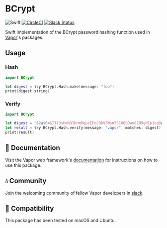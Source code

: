 # BCrypt

![Swift](http://img.shields.io/badge/swift-3.1-brightgreen.svg)
[![CircleCI](https://circleci.com/gh/vapor/bcrypt.svg?style=shield)](https://circleci.com/gh/vapor/bcrypt)
[![Slack Status](http://vapor.team/badge.svg)](http://vapor.team)

Swift implementation of the BCrypt password hashing function used in [Vapor](https://github.com/vapor/vapor)'s packages.

## Usage

### Hash

```swift
import BCrypt

let digest = try BCrypt.Hash.make(message: "foo")
print(digest.string)
```

### Verify

```swift
import BCrypt

let digest = "$2a$04$TI13sbmh3IHnmRepeEFoJOkVZWsn5S1O8QOwm8ZU5gNIpJog9pXZm"
let result = try BCrypt.Hash.verify(message: "vapor", matches: digest)
print(result)
```

## 📖 Documentation

Visit the Vapor web framework's [documentation](https://docs.vapor.codes) for instructions on how to use this package. 

## 💧 Community

Join the welcoming community of fellow Vapor developers in [slack](http://vapor.team).

## 🔧 Compatibility

This package has been tested on macOS and Ubuntu.

